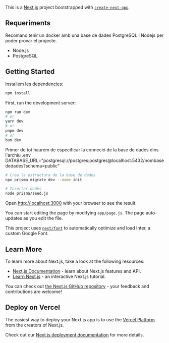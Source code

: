 This is a [Next.js](https://nextjs.org/) project bootstrapped with [`create-next-app`](https://github.com/vercel/next.js/tree/canary/packages/create-next-app).
## Requeriments
Recomano tenir un docker amb una base de dades PostgreSQL i Nodejs per poder provar el projecte.
- Node.js
- PostgreSQL

## Getting Started

Installem les dependencies:
```bash
npm install
```

First, run the development server:

```bash
npm run dev
# or
yarn dev
# or
pnpm dev
# or
bun dev
```

Primer de tot haurem de especificar la conneció de la base de dades dins l'archiu .env
DATABASE_URL="postgresql://postgres:postgres@localhost:5432/nombasededades?schema=public"

```bash
# Crea la estructura de la base de dades
npx prisma migrate dev --name init

# Insertar dades
node prisma/seed.js

```

Open [http://localhost:3000](http://localhost:3000) with your browser to see the result.

You can start editing the page by modifying `app/page.js`. The page auto-updates as you edit the file.

This project uses [`next/font`](https://nextjs.org/docs/basic-features/font-optimization) to automatically optimize and load Inter, a custom Google Font.

## Learn More

To learn more about Next.js, take a look at the following resources:

- [Next.js Documentation](https://nextjs.org/docs) - learn about Next.js features and API.
- [Learn Next.js](https://nextjs.org/learn) - an interactive Next.js tutorial.

You can check out [the Next.js GitHub repository](https://github.com/vercel/next.js/) - your feedback and contributions are welcome!

## Deploy on Vercel

The easiest way to deploy your Next.js app is to use the [Vercel Platform](https://vercel.com/new?utm_medium=default-template&filter=next.js&utm_source=create-next-app&utm_campaign=create-next-app-readme) from the creators of Next.js.

Check out our [Next.js deployment documentation](https://nextjs.org/docs/deployment) for more details.
